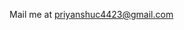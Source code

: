 Mail me at priyanshuc4423@gmail.com

<!---
priyanshuc4423/priyanshuc4423 is a ✨ special ✨ repository because its `README.md` (this file) appears on your GitHub profile.
You can click the Preview link to take a look at your changes.
--->
